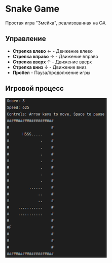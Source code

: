# Snake Game

Простая игра "Змейка", реализованная на C#.

## Управление

- **Стрелка влево** ← - Движение влево
- **Стрелка вправо** → - Движение вправо
- **Стрелка вверх** ↑ - Движение вверх
- **Стрелка вниз** ↓ - Движение вниз
- **Пробел** - Пауза/продолжение игры

## Игровой процесс

![Игровой процесс](1.png)